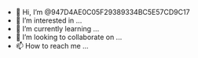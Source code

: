 - 👋 Hi, I’m @947D4AE0C05F29389334BC5E57CD9C17
- 👀 I’m interested in ...
- 🌱 I’m currently learning ...
- 💞️ I’m looking to collaborate on ...
- 📫 How to reach me ...

<!---
947D4AE0C05F29389334BC5E57CD9C17/947D4AE0C05F29389334BC5E57CD9C17 is a ✨ special ✨ repository because its `README.md` (this file) appears on your GitHub profile.
You can click the Preview link to take a look at your changes.
--->
